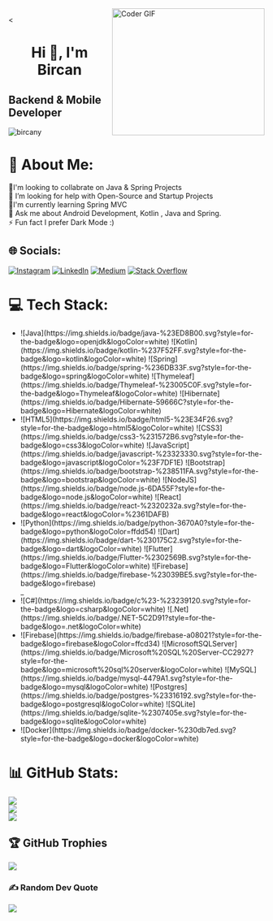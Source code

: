 <img alt="Coder GIF" align="right" height=250 width=300 src="http://raw.githubusercontent.com/TheDudeThatCode/TheDudeThatCode/master/Assets/Developer.gif" />

<<h1 align="center"><strong>Hi 👋, I'm Bircan</strong></h1>
<h2 align="left"><strong>Backend & Mobile Developer</strong></h2>

<p align="left"> <img src="https://komarev.com/ghpvc/?username=bircany&label=Profile%20views&color=0e75b6&style=flat" alt="bircany" /> </p>





# 💫 About Me:
👯I'm looking to collabrate on Java & Spring Projects<br>🤝 I’m looking for help with Open-Source  and Startup Projects<br>🌱I'm currently learning Spring MVC<br>💬 Ask me about Android Development, Kotlin , Java and Spring.<br>⚡ Fun fact I prefer Dark Mode :)


## 🌐 Socials:
[![Instagram](https://img.shields.io/badge/Instagram-%23E4405F.svg?logo=Instagram&logoColor=white)](https://instagram.com/https://www.instagram.com/bircnnyilmz/) [![LinkedIn](https://img.shields.io/badge/LinkedIn-%230077B5.svg?logo=linkedin&logoColor=white)](https://linkedin.com/in/linkedin.com/bircany) [![Medium](https://img.shields.io/badge/Medium-12100E?logo=medium&logoColor=white)](https://medium.com/@https://medium.com/@bircany) [![Stack Overflow](https://img.shields.io/badge/-Stackoverflow-FE7A16?logo=stack-overflow&logoColor=white)](https://stackoverflow.com/users/bircany) 

# 💻 Tech Stack:
  <ul>
    <li>![Java](https://img.shields.io/badge/java-%23ED8B00.svg?style=for-the-badge&logo=openjdk&logoColor=white)  
        ![Kotlin](https://img.shields.io/badge/kotlin-%237F52FF.svg?style=for-the-badge&logo=kotlin&logoColor=white)
        ![Spring](https://img.shields.io/badge/spring-%236DB33F.svg?style=for-the-badge&logo=spring&logoColor=white)
        ![Thymeleaf](https://img.shields.io/badge/Thymeleaf-%23005C0F.svg?style=for-the-badge&logo=Thymeleaf&logoColor=white) 
        ![Hibernate](https://img.shields.io/badge/Hibernate-59666C?style=for-the-badge&logo=Hibernate&logoColor=white) 
    </li>
    <li>![HTML5](https://img.shields.io/badge/html5-%23E34F26.svg?style=for-the-badge&logo=html5&logoColor=white)  
        ![CSS3](https://img.shields.io/badge/css3-%231572B6.svg?style=for-the-badge&logo=css3&logoColor=white) 
        ![JavaScript](https://img.shields.io/badge/javascript-%23323330.svg?style=for-the-badge&logo=javascript&logoColor=%23F7DF1E)
        ![Bootstrap](https://img.shields.io/badge/bootstrap-%238511FA.svg?style=for-the-badge&logo=bootstrap&logoColor=white) 
        ![NodeJS](https://img.shields.io/badge/node.js-6DA55F?style=for-the-badge&logo=node.js&logoColor=white) 
        ![React](https://img.shields.io/badge/react-%2320232a.svg?style=for-the-badge&logo=react&logoColor=%2361DAFB) 
    </li>
    <li>
      ![Python](https://img.shields.io/badge/python-3670A0?style=for-the-badge&logo=python&logoColor=ffdd54) 
      ![Dart](https://img.shields.io/badge/dart-%230175C2.svg?style=for-the-badge&logo=dart&logoColor=white)
      ![Flutter](https://img.shields.io/badge/Flutter-%2302569B.svg?style=for-the-badge&logo=Flutter&logoColor=white) 
      ![Firebase](https://img.shields.io/badge/firebase-%23039BE5.svg?style=for-the-badge&logo=firebase)
    </li>_
    <li>
      ![C#](https://img.shields.io/badge/c%23-%23239120.svg?style=for-the-badge&logo=csharp&logoColor=white) 
      ![.Net](https://img.shields.io/badge/.NET-5C2D91?style=for-the-badge&logo=.net&logoColor=white) 
    </li>
    <li>
      ![Firebase](https://img.shields.io/badge/firebase-a08021?style=for-the-badge&logo=firebase&logoColor=ffcd34) 
      ![MicrosoftSQLServer](https://img.shields.io/badge/Microsoft%20SQL%20Server-CC2927?style=for-the-badge&logo=microsoft%20sql%20server&logoColor=white) 
      ![MySQL](https://img.shields.io/badge/mysql-4479A1.svg?style=for-the-badge&logo=mysql&logoColor=white) 
      ![Postgres](https://img.shields.io/badge/postgres-%23316192.svg?style=for-the-badge&logo=postgresql&logoColor=white) 
      ![SQLite](https://img.shields.io/badge/sqlite-%2307405e.svg?style=for-the-badge&logo=sqlite&logoColor=white) 
    </li>
    <li>
    ![Docker](https://img.shields.io/badge/docker-%230db7ed.svg?style=for-the-badge&logo=docker&logoColor=white) 
    </li>
  </ul>
  
  







# 📊 GitHub Stats:
![](https://github-readme-stats.vercel.app/api?username=bircany&theme=jolly&hide_border=false&include_all_commits=true&count_private=true)<br/>
![](https://github-readme-streak-stats.herokuapp.com/?user=bircany&theme=jolly&hide_border=false)<br/>
![](https://github-readme-stats.vercel.app/api/top-langs/?username=bircany&theme=jolly&hide_border=false&include_all_commits=true&count_private=true&layout=compact)

## 🏆 GitHub Trophies
![](https://github-profile-trophy.vercel.app/?username=bircany&theme=neon&no-frame=true&no-bg=true&margin-w=4)

### ✍️ Random Dev Quote
![](https://quotes-github-readme.vercel.app/api?type=horizontal&theme=tokyonight)


